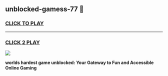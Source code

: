 
## unblocked-gamess-77 👋
<h3>
<a href="https://premium.freeplayer.one?title=unblocked-gamess-77&ref=14F">CLICK TO PLAY</a></h3>
<hr>

<h3>
<a href="https://premium.freeplayer.one?title=unblocked-gamess-77&ref=14F">CLICK 2 PLAY</a>
  
</h3>

<a href="https://premium.freeplayer.one?title=unblocked-gamess-77&ref=12F/"><img src="https://clearcache.store/games.png"></a>


**worlds hardest game unblocked: Your Gateway to Fun and Accessible Online Gaming**
